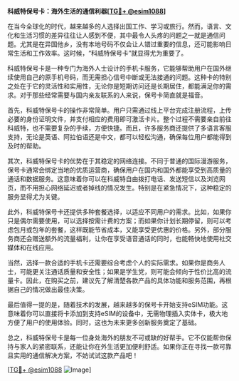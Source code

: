 **科威特保号卡：海外生活的通信利器[[TG💪+ @esim1088](https://t.me/s/esim1088)]**

在当今全球化的时代，越来越多的人选择出国工作、学习或旅行。然而，语言、文化和生活习惯的差异往往让人感到不便，其中最令人头疼的问题之一就是通信问题。尤其是在异国他乡，没有本地号码不仅会让人错过重要的信息，还可能影响日常生活和工作效率。这时候，“科威特保号卡”就显得尤为重要了。

科威特保号卡是一种专门为海外人士设计的手机卡服务，它能够帮助用户在国外继续使用自己的原手机号码，而无需担心信号中断或无法接通的问题。这种卡的特别之处在于它的灵活性和实用性，无论你是短期访问还是长期居住，都能满足你的需求。对于那些经常需要与国内亲友联系的人来说，保号卡简直就是福音。

首先，科威特保号卡的操作非常简单。用户只需通过线上平台完成注册流程，上传必要的身份证明文件，并支付相应的费用即可激活卡片。整个过程不需要亲自前往科威特，也不需要复杂的手续，方便快捷。而且，许多服务商还提供了多语言客服支持，无论是英语、阿拉伯语还是中文，都可以轻松沟通，确保每位用户都能得到及时的帮助。

其次，科威特保号卡的优势在于其稳定的网络连接。不同于普通的国际漫游服务，保号卡通常会绑定当地的优质运营商，确保用户在国内和国外都能享受到高质量的通话和数据服务。这意味着你可以在科威特自由拨打电话、发送短信以及浏览网页，而不用担心网络延迟或者掉线的情况发生。特别是在紧急情况下，这种稳定的服务显得尤为关键。

此外，科威特保号卡还提供多种套餐选择，以适应不同用户的需求。比如，如果你只是偶尔需要使用，可以选择按需计费的方案；而如果你计划长期停留，则可以考虑包月或包年的套餐，这样既能节省成本，又能享受更优惠的价格。另外，部分服务商还会赠送额外的流量福利，让你在享受语音通话的同时，也能畅快地使用社交媒体和在线应用。

当然，选择一款合适的手机卡还需要综合考虑个人的实际需求。如果你是商务人士，可能更关注通话质量和安全性；如果是学生党，则可能会倾向于性价比高的流量卡。因此，在购买之前，建议先了解清楚各款产品的具体功能和服务范围，再根据自己的情况做出最佳决策。

最后值得一提的是，随着技术的发展，越来越多的保号卡开始支持eSIM功能。这意味着你可以直接将卡添加到支持eSIM的设备中，无需物理插入实体卡，极大地方便了用户的使用体验。同时，这也为未来更多创新服务奠定了基础。

总之，科威特保号卡是每一位身处海外的朋友不可或缺的好帮手。它不仅能帮你保持与家人的紧密联系，还能让你在外生活更加便利舒适。如果你正在寻找一款可靠且实用的通信解决方案，不妨试试这款产品吧！

[[TG💪+ @esim1088](https://t.me/s/esim1088) ![Image](https://i.postimg.cc/4NQfJmqS/Snipaste-2025-05-13-00-14-12.png)]